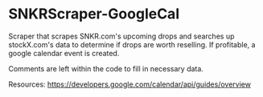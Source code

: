 # SNKRScraper-GoogleCal
Scraper that scrapes SNKR.com's upcoming drops and searches up stockX.com's data to determine if drops are worth reselling. If profitable, a google calendar event is created.

Comments are left within the code to fill in necessary data.

Resources:
https://developers.google.com/calendar/api/guides/overview
